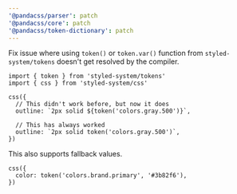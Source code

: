 ```yaml
---
'@pandacss/parser': patch
'@pandacss/core': patch
'@pandacss/token-dictionary': patch
---
```


Fix issue where using `token()` or `token.var()` function from `styled-system/tokens` doesn't get resolved by the
compiler.

```tsx
import { token } from 'styled-system/tokens'
import { css } from 'styled-system/css'

css({
  // This didn't work before, but now it does
  outline: `2px solid ${token('colors.gray.500')}`,

  // This has always worked
  outline: `2px solid token('colors.gray.500')`,
})
```

This also supports fallback values.

```tsx
css({
  color: token('colors.brand.primary', '#3b82f6'),
})
```
